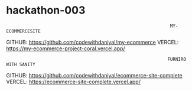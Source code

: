 # hackathon-003


                                                                  MY-ECOMMERCESITE
GITHUB: https://github.com/codewithdaniyal/my-ecommerce
VERCEL: https://my-ecommerce-project-coral.vercel.app/


                                                                 FURNIRO WITH SANITY
GITHUB: https://github.com/codewithdaniyal/ecommerce-site-complete
VERCEL: https://ecommerce-site-complete.vercel.app/
